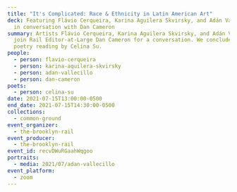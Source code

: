 ```yaml
---
title: "It's Complicated: Race & Ethnicity in Latin American Art"
deck: Featuring Flávio Cerqueira, Karina Aguilera Skvirsky, and Adán Vallecillo
  in conversation with Dan Cameron
summary: Artists Flávio Cerqueira, Karina Aguilera Skvirsky, and Adán Vallecillo
  join Rail Editor-at-Large Dan Cameron for a conversation. We conclude with a
  poetry reading by Celina Su.
people:
  - person: flavio-cerqueira
  - person: karina-aquilera-skvirsky
  - person: adan-vallecillo
  - person: dan-cameron
poets:
  - person: celina-su
date: 2021-07-15T13:00:00-0500
end_date: 2021-07-15T14:30:00-0500
collections:
  - common-ground
event_organizer:
  - the-brooklyn-rail
event_producer:
  - the-brooklyn-rail
event_id: recvDWuRGaahWqgoo
portraits:
  - media: 2021/07/adan-vallecillo
event_platform:
  - zoom
---
```

